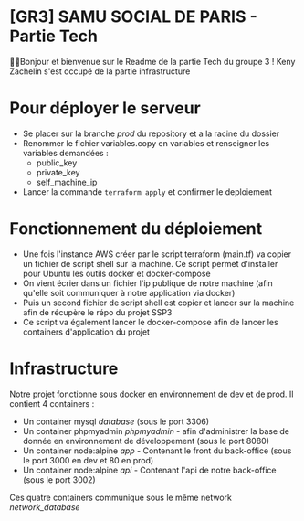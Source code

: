 # [GR3] SAMU SOCIAL DE PARIS - Partie Tech

👋🏼Bonjour et bienvenue sur le Readme de la partie Tech du groupe 3 ! 
Keny Zachelin s'est occupé de la partie infrastructure

# Pour déployer le serveur

- Se placer sur la branche <em>prod</em> du repository et a la racine du dossier
- Renommer le fichier variables.copy en variables et renseigner les variables demandées :
    * public_key
    * private_key
    * self_machine_ip
- Lancer la commande `terraform apply` et confirmer le deploiement


# Fonctionnement du déploiement

- Une fois l'instance AWS créer par le script terraform (main.tf) va copier un fichier de script shell sur la machine. Ce script permet d'installer pour Ubuntu les outils docker et docker-compose
- On vient écrier dans un fichier l'ip publique de notre machine (afin qu'elle soit communiquer à notre application via docker)
- Puis un second fichier de script shell est copier et lancer sur la machine afin de récupère le répo du projet SSP3
- Ce script va également lancer le docker-compose afin de lancer les containers d'application du projet 

# Infrastructure

Notre projet fonctionne sous docker en environnement de dev et de prod.
Il contient 4 containers :
- Un container mysql <em>database</em> (sous le port 3306)
- Un container phpmyadmin <em>phpmyadmin</em> - afin d'administrer la base de donnée en environnement de développement (sous le port 8080)
- Un container node:alpine <em>app</em> - Contenant le front du back-office (sous le port 3000 en dev et 80 en prod)
- Un container node:alpine <em>api</em> - Contenant l'api de notre back-office (sous le port 3002)

Ces quatre containers communique sous le même network <em>network_database</em>







